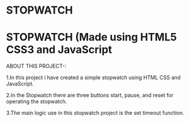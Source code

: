 # STOPWATCH
# STOPWATCH (Made using HTML5 CSS3 and JavaScript

ABOUT THIS PROJECT-:

1.In this project i have created a simple stopwatch using HTML CSS and JavaScript.

2.In the Stopwatch there are three buttons start, pause, and reset for operating the stopwatch.

3.The main logic use in this stopwatch project is the set timeout function.
